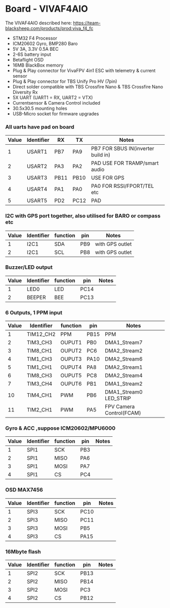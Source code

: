 # Board - VIVAF4AIO

The VIVAF4AIO described here:
https://team-blacksheep.com/products/prod:viva_f4_fc

- STM32 F4 Processor
- ICM20602 Gyro, BMP280 Baro
- 5V 3A, 3.3V 0.5A BEC
- 2-6S battery input
- Betaflight OSD
- 16MB BlackBox memory
- Plug & Play connector for VivaFPV 4in1 ESC with telemetry & current sensor
- Plug & Play connector for TBS Unify Pro HV (7pin)
- Direct solder compatible with TBS Crossfire Nano & TBS Crossfire Nano Diversity Rx
- 5X UART (UART1 = RX, UART2 = VTX)
- Currentsensor & Camera Control included
- 30.5x30.5 mounting holes
- USB-Micro socket for firmware upgrades

### All uarts have pad on board

| Value | Identifier | RX   | TX   | Notes                              |
| ----- | ---------- | ---- | ---- | ---------------------------------- |
| 1     | USART1     | PB7  | PA9  | PB7 FOR SBUS IN(inverter build in) |
| 2     | USART2     | PA3  | PA2  | PAD USE FOR TRAMP/smart audio      |
| 3     | USART3     | PB11 | PB10 | USE FOR GPS                        |
| 4     | USART4     | PA1  | PA0  | PA0 FOR RSSI/FPORT/TEL etc         |
| 5     | USART5     | PD2  | PC12 | PAD                                |

### I2C with GPS port together, also utilised for BARO or compass etc

| Value | Identifier | function | pin | Notes           |
| ----- | ---------- | -------- | --- | --------------- |
| 1     | I2C1       | SDA      | PB9 | with GPS outlet |
| 2     | I2C1       | SCL      | PB8 | with GPS outlet |

### Buzzer/LED output

| Value | Identifier | function | pin  | Notes |
| ----- | ---------- | -------- | ---- | ----- |
| 1     | LED0       | LED      | PC14 |
| 2     | BEEPER     | BEE      | PC13 |

### 6 Outputs, 1 PPM input

| Value | Identifier | function | pin  | Notes                    |
| ----- | ---------- | -------- | ---- | ------------------------ |
| 1     | TIM12_CH2  | PPM      | PB15 | PPM                      |
| 2     | TIM3_CH3   | OUPUT1   | PB0  | DMA1_Stream7             |
| 3     | TIM8_CH1   | OUPUT2   | PC6  | DMA2_Stream2             |
| 4     | TIM1_CH3   | OUPUT3   | PA10 | DMA2_Stream6             |
| 5     | TIM1_CH1   | OUPUT4   | PA8  | DMA2_Stream1             |
| 6     | TIM8_CH3   | OUPUT5   | PC8  | DMA2_Stream4             |
| 7     | TIM3_CH4   | OUPUT6   | PB1  | DMA1_Stream2             |
| 10    | TIM4_CH1   | PWM      | PB6  | DMA1_Stream0 LED_STRIP   |
| 11    | TIM2_CH1   | PWM      | PA5  | FPV Camera Control(FCAM) |

### Gyro & ACC ,suppose ICM20602/MPU6000

| Value | Identifier | function | pin | Notes |
| ----- | ---------- | -------- | --- | ----- |
| 1     | SPI1       | SCK      | PB3 |
| 2     | SPI1       | MISO     | PA6 |
| 3     | SPI1       | MOSI     | PA7 |
| 4     | SPI1       | CS       | PC4 |

### OSD MAX7456

| Value | Identifier | function | pin  | Notes |
| ----- | ---------- | -------- | ---- | ----- |
| 1     | SPI3       | SCK      | PC10 |
| 2     | SPI3       | MISO     | PC11 |
| 3     | SPI3       | MOSI     | PB5  |
| 4     | SPI3       | CS       | PA15 |

### 16Mbyte flash

| Value | Identifier | function | pin  | Notes |
| ----- | ---------- | -------- | ---- | ----- |
| 1     | SPI2       | SCK      | PB13 |
| 2     | SPI2       | MISO     | PB14 |
| 3     | SPI2       | MOSI     | PC3  |
| 4     | SPI2       | CS       | PB12 |
